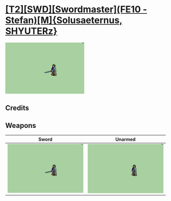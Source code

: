 # [\[T2\]\[SWD\]\[Swordmaster\]\(FE10 - Stefan\)\[M\]{Solusaeternus, SHYUTERz}](./)

<img src="./1.%20Sword/Sword_000.png" alt="[T2][SWD][Swordmaster](FE10 - Stefan)[M]{Solusaeternus, SHYUTERz} standing" />

## Credits



## Weapons


|Sword |Unarmed |
|  :---: | :---: |
| <img alt="Sword animation" src="./1.%20Sword/Sword.gif" /> | <img alt="Unarmed animation" src="./8.%20Unarmed/Unarmed.gif" /> |
